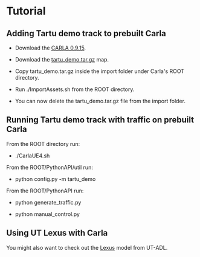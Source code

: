 # Tutorial
 
 ## Adding Tartu demo track to prebuilt Carla

- Download the [CARLA 0.9.15](https://github.com/carla-simulator/carla/releases/tag/0.9.15).

- Download the [tartu_demo.tar.gz](https://github.com/UT-ADL/carla_tartu_demo/releases/download/v0.9.15/tartu_demo.tar.gz) map.
  
- Copy tartu_demo.tar.gz inside the import folder under Carla's ROOT directory.

- Run ./ImportAssets.sh from the ROOT directory.

- You can now delete the tartu_demo.tar.gz file from the import folder.

 ## Running Tartu demo track with traffic on prebuilt Carla

From the ROOT directory run:

- ./CarlaUE4.sh

From the ROOT/PythonAPI/util run:

- python config.py -m tartu_demo

From the ROOT/PythonAPI run:

- python generate_traffic.py

- python manual_control.py

 ## Using UT Lexus with Carla

You might also want to check out the [Lexus](https://github.com/UT-ADL/carla_lexus.git) model from UT-ADL.


